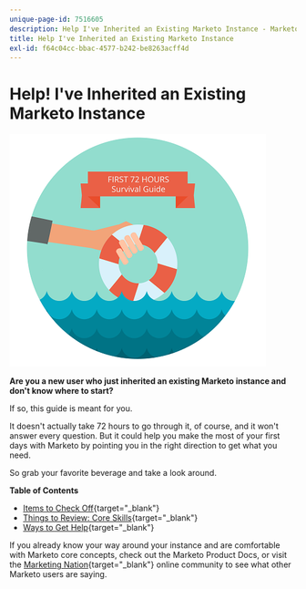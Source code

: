 ```yaml
---
unique-page-id: 7516605
description: Help I've Inherited an Existing Marketo Instance - Marketo Docs - Product Documentation
title: Help I've Inherited an Existing Marketo Instance
exl-id: f64c04cc-bbac-4577-b242-be8263acff4d
---
```

# Help! I've Inherited an Existing Marketo Instance

![](assets/help-ive-inherited-an-existing-marketo-instance.png)

**Are you a new user who just inherited an existing Marketo instance and don't know where to start?**

If so, this guide is meant for you.

It doesn't actually take 72 hours to go through it, of course, and it won't answer every question. But it could help you make the most of your first days with Marketo by pointing you in the right direction to get what you need.

So grab your favorite beverage and take a look around.

**Table of Contents**

* [Items to Check Off](/help/marketo/getting-started/inheriting-a-marketo-instance/items-to-check-off.md){target="_blank"}
* [Things to Review: Core Skills](/help/marketo/getting-started/inheriting-a-marketo-instance/things-to-review-core-skills.md){target="_blank"}
* [Ways to Get Help](/help/marketo/getting-started/inheriting-a-marketo-instance/ways-to-get-help.md){target="_blank"}

If you already know your way around your instance and are comfortable with Marketo core concepts, check out the Marketo Product Docs, or visit the [Marketing Nation](https://nation.marketo.com/){target="_blank"} online community to see what other Marketo users are saying.
